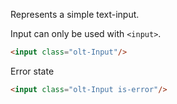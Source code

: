 Represents a simple text-input.

Input can only be used with `<input>`.

```html
<input class="olt-Input"/>
```

Error state

```html
<input class="olt-Input is-error"/>
```
